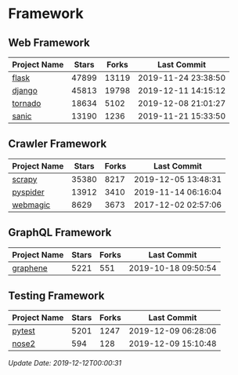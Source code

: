 # Framework

## Web Framework

| Project Name | Stars | Forks | Last Commit |
| ------------ | ----- | ----- | ----------- |
| [flask](https://github.com/pallets/flask) | 47899 | 13119 | 2019-11-24 23:38:50 |
| [django](https://github.com/django/django) | 45813 | 19798 | 2019-12-11 14:15:12 |
| [tornado](https://github.com/tornadoweb/tornado) | 18634 | 5102 | 2019-12-08 21:01:27 |
| [sanic](https://github.com/huge-success/sanic) | 13190 | 1236 | 2019-11-21 15:33:50 |

## Crawler Framework

| Project Name | Stars | Forks | Last Commit |
| ------------ | ----- | ----- | ----------- |
| [scrapy](https://github.com/scrapy/scrapy) | 35380 | 8217 | 2019-12-05 13:48:31 |
| [pyspider](https://github.com/binux/pyspider) | 13912 | 3410 | 2019-11-14 06:16:04 |
| [webmagic](https://github.com/code4craft/webmagic) | 8629 | 3673 | 2017-12-02 02:57:06 |

## GraphQL Framework

| Project Name | Stars | Forks | Last Commit |
| ------------ | ----- | ----- | ----------- |
| [graphene](https://github.com/graphql-python/graphene) | 5221 | 551 | 2019-10-18 09:50:54 |

## Testing Framework

| Project Name | Stars | Forks | Last Commit |
| ------------ | ----- | ----- | ----------- |
| [pytest](https://github.com/pytest-dev/pytest) | 5201 | 1247 | 2019-12-09 06:28:06 |
| [nose2](https://github.com/nose-devs/nose2) | 594 | 128 | 2019-12-09 15:10:48 |

*Update Date: 2019-12-12T00:00:31*
